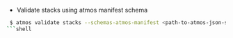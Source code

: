 - Validate stacks using atmos manifest schema

```bash
 $ atmos validate stacks --schemas-atmos-manifest <path-to-atmos-json-schema>
```shell
